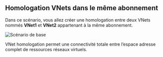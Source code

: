 ## <a name="peering-vnets-in-the-same-subscription"></a>Homologation VNets dans le même abonnement

Dans ce scénario, vous allez créer une homologation entre deux VNets nommés **VNet1** et **VNet2** appartenant à la même abonnement. 

![Scénario de base](./media/virtual-networks-create-vnetpeering-scenario-basic-include/figure01.PNG)

VNet homologation permet une connectivité totale entre l’espace adresse complet de ressources réseaux virtuels.    